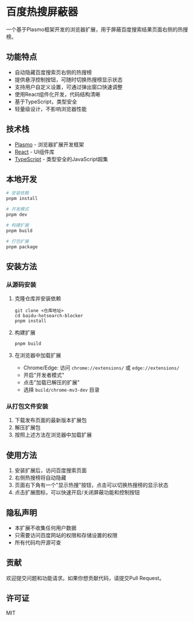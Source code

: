 # 百度热搜屏蔽器

一个基于Plasmo框架开发的浏览器扩展，用于屏蔽百度搜索结果页面右侧的热搜榜。

## 功能特点

- 自动隐藏百度搜索页右侧的热搜榜
- 提供悬浮控制按钮，可随时切换热搜榜显示状态
- 支持用户自定义设置，可通过弹出窗口快速调整
- 使用React组件化开发，代码结构清晰
- 基于TypeScript，类型安全
- 轻量级设计，不影响浏览器性能

## 技术栈

- [Plasmo](https://www.plasmo.com/) - 浏览器扩展开发框架
- [React](https://reactjs.org/) - UI组件库
- [TypeScript](https://www.typescriptlang.org/) - 类型安全的JavaScript超集

## 本地开发

```bash
# 安装依赖
pnpm install

# 开发模式
pnpm dev

# 构建扩展
pnpm build

# 打包扩展
pnpm package
```

## 安装方法

### 从源码安装

1. 克隆仓库并安装依赖
   ```
   git clone <仓库地址>
   cd baidu-hotsearch-blocker
   pnpm install
   ```

2. 构建扩展
   ```
   pnpm build
   ```

3. 在浏览器中加载扩展
   - Chrome/Edge: 访问 `chrome://extensions/` 或 `edge://extensions/`
   - 开启"开发者模式"
   - 点击"加载已解压的扩展"
   - 选择 `build/chrome-mv3-dev` 目录

### 从打包文件安装

1. 下载发布页面的最新版本扩展包
2. 解压扩展包
3. 按照上述方法在浏览器中加载扩展

## 使用方法

1. 安装扩展后，访问百度搜索页面
2. 右侧热搜榜将自动隐藏
3. 页面右下角有一个"显示热搜"按钮，点击可以切换热搜榜的显示状态
4. 点击扩展图标，可以快速开启/关闭屏蔽功能和控制按钮

## 隐私声明

- 本扩展不收集任何用户数据
- 只需要访问百度网站的权限和存储设置的权限
- 所有代码均开源可查

## 贡献

欢迎提交问题和功能请求。如果你想贡献代码，请提交Pull Request。

## 许可证

MIT
